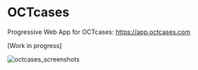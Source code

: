 # OCTcases
Progressive Web App for OCTcases: https://app.octcases.com

[Work in progress]

![octcases_screenshots](https://user-images.githubusercontent.com/7446564/133908617-eaa2f7fa-7fac-4a63-8e49-02a355c811eb.png)
